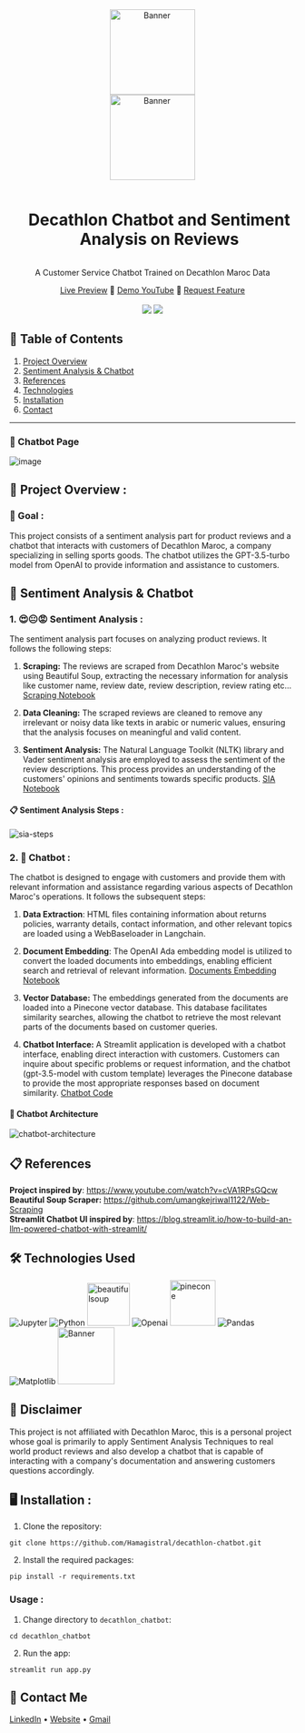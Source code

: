 <div align="center">
  <a href="https://decathlon-chatbot.streamlit.app/">
    <img src="https://github.com/Hamagistral/decathlon-chatbot/assets/66017329/aaffa207-9f03-42b5-8c1b-a0876bc9169b" alt="Banner" width="150"><br>
    <img src="https://upload.wikimedia.org/wikipedia/commons/thumb/0/08/Decathlon_Logo.png/1200px-Decathlon_Logo.png" alt="Banner" width="150">
  </a>

  <div id="user-content-toc">
    <ul>
      <summary><h1 style="display: inline-block;">Decathlon Chatbot and Sentiment Analysis on Reviews</h1></summary>
    </ul>
  </div>
  
  <p>A Customer Service Chatbot Trained on Decathlon Maroc Data</p>
    <a href="https://decathlon-chatbot.streamlit.app/" target="_blank">Live Preview</a>
    🏓
    <a href="https://youtu.be/GKkOpEjlfEo" target="_blank">Demo YouTube</a>
    🔮
    <a href="https://github.com/Hamagistral/DataEngineers-Glassdoor/issues" target="_blank">Request Feature</a>
</div>
<br>
<div align="center">
      <a href="https://decathlon-chatbot.streamlit.app/"><img src="https://static.streamlit.io/badges/streamlit_badge_black_white.svg"/></a>
      <img src="https://img.shields.io/github/stars/hamagistral/decathlon-chatbot?color=blue&style=social"/>
</div>

## 📝 Table of Contents

1. [ Project Overview ](#introduction)
2. [ Sentiment Analysis & Chatbot ](#parts)
3. [ References ](#refs)
4. [ Technologies ](#techs)  
5. [ Installation ](#installation)
6.  [ Contact ](#contact)
<hr>

### 💬 Chatbot Page
![image](https://github.com/Hamagistral/decathlon-chatbot/assets/66017329/77945744-652c-4288-bc74-20f9060be7d9)


<a name="introduction"></a>
## 🔬 Project Overview :

### 🎯 Goal :

This project consists of a sentiment analysis part for product reviews and a chatbot that interacts with customers of Decathlon Maroc, a company specializing in selling sports goods. The chatbot utilizes the GPT-3.5-turbo model from OpenAI to provide information and assistance to customers.

<a name="parts"></a>
## 🤖 Sentiment Analysis & Chatbot

### 1. 😍😐😡 Sentiment Analysis :

The sentiment analysis part focuses on analyzing product reviews. It follows the following steps:

1. **Scraping:** The reviews are scraped from Decathlon Maroc's website using Beautiful Soup, extracting the necessary information for analysis like customer name, review date, review description, review rating etc... [Scraping Notebook](https://github.com/Hamagistral/decathlon-chatbot/blob/master/decathlon_scraper/scraper.ipynb)

2. **Data Cleaning:** The scraped reviews are cleaned to remove any irrelevant or noisy data like texts in arabic or numeric values, ensuring that the analysis focuses on meaningful and valid content.

3. **Sentiment Analysis:** The Natural Language Toolkit (NLTK) library and Vader sentiment analysis are employed to assess the sentiment of the review descriptions. This process provides an understanding of the customers' opinions and sentiments towards specific products. [SIA Notebook](https://github.com/Hamagistral/decathlon-chatbot/blob/master/notebook/decathlon-sentiment-analysis.ipynb)

#### 📋 Sentiment Analysis Steps :

![sia-steps](https://github.com/Hamagistral/decathlon-chatbot/assets/66017329/96b474a9-78bd-442d-9ded-34176f3bd7e6)

### 2. 💬 Chatbot :

The chatbot is designed to engage with customers and provide them with relevant information and assistance regarding various aspects of Decathlon Maroc's operations. It follows the subsequent steps:

1. **Data Extraction**: HTML files containing information about returns policies, warranty details, contact information, and other relevant topics are loaded using a WebBaseloader in Langchain.

2. **Document Embedding**: The OpenAI Ada embedding model is utilized to convert the loaded documents into embeddings, enabling efficient search and retrieval of relevant information. [Documents Embedding Notebook](https://github.com/Hamagistral/decathlon-chatbot/blob/master/notebook/embeddings.ipynb)

3. **Vector Database:** The embeddings generated from the documents are loaded into a Pinecone vector database. This database facilitates similarity searches, allowing the chatbot to retrieve the most relevant parts of the documents based on customer queries.

4. **Chatbot Interface:** A Streamlit application is developed with a chatbot interface, enabling direct interaction with customers. Customers can inquire about specific problems or request information, and the chatbot (gpt-3.5-model with custom template) leverages the Pinecone database to provide the most appropriate responses based on document similarity. [Chatbot Code](https://github.com/Hamagistral/decathlon-chatbot/blob/master/decathlon_chatbot/chatbot.py)

#### 📝 Chatbot Architecture

![chatbot-architecture](https://github.com/Hamagistral/decathlon-chatbot/assets/66017329/fbb158ad-7b8d-4a4f-a6da-94abf138bc8c)

<a name="refs"></a>
## 📋 References

**Project inspired by**: https://www.youtube.com/watch?v=cVA1RPsGQcw  
**Beautiful Soup Scraper:** https://github.com/umangkejriwal1122/Web-Scraping  
**Streamlit Chatbot UI inspired by**: https://blog.streamlit.io/how-to-build-an-llm-powered-chatbot-with-streamlit/

<a name="techs"></a>
## 🛠️ Technologies Used

![Jupyter](https://img.shields.io/badge/Made%20with-Jupyter-orange?style=for-the-badge&logo=Jupyter)
![Python](https://img.shields.io/badge/python-3670A0?style=for-the-badge&logo=python&logoColor=ffdd54)
<img src="https://www.jeveuxetredatascientist.fr/wp-content/uploads/2022/06/BeautifulSoup-1080x428.jpg" alt="beautifulsoup" width="75">
![Openai](https://img.shields.io/badge/OpenAI-412991.svg?style=for-the-badge&logo=OpenAI&logoColor=white)
<img src="https://www.datanami.com/wp-content/uploads/2022/03/pinecone_logo.png" alt="pinecone" width="80">
![Pandas](https://img.shields.io/badge/pandas-%23150458.svg?style=for-the-badge&logo=pandas&logoColor=white)
![Matplotlib](https://img.shields.io/badge/Matplotlib-%23ffffff.svg?style=for-the-badge&logo=Matplotlib&logoColor=black)
<img src="https://user-images.githubusercontent.com/66017329/223900076-e1d5c1e5-7c4d-4b73-84e7-ae7d66149bc6.png" alt="Banner" width="100">

## 🚨 Disclaimer

This project is not affiliated with Decathlon Maroc, this is a personal project whose goal is primarily to apply Sentiment Analysis Techniques to real world product reviews and also develop a chatbot that is capable of interacting with a company's documentation and answering customers questions accordingly.

<a name="installation"></a>
## 🖥️ Installation : 
1. Clone the repository:

```git clone https://github.com/Hamagistral/decathlon-chatbot.git```

2. Install the required packages:

```pip install -r requirements.txt```

### Usage : 

1. Change directory to `decathlon_chatbot`:

```cd decathlon_chatbot```

2. Run the app:

```streamlit run app.py```

<a name="contact"></a>
## 📨 Contact Me

[LinkedIn](https://www.linkedin.com/in/hamza-elbelghiti/) •
[Website](https://Hamagistral.me) •
[Gmail](hamza.lbelghiti@gmail.com)
